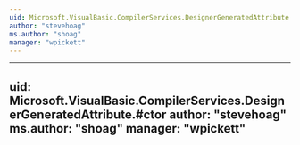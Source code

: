 ```yaml
---
uid: Microsoft.VisualBasic.CompilerServices.DesignerGeneratedAttribute
author: "stevehoag"
ms.author: "shoag"
manager: "wpickett"
---
```


---
uid: Microsoft.VisualBasic.CompilerServices.DesignerGeneratedAttribute.#ctor
author: "stevehoag"
ms.author: "shoag"
manager: "wpickett"
---
